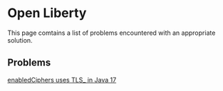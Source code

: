 # Open Liberty

This page comtains a list of problems encountered with an appropriate solution.

## Problems

[enabledCiphers uses TLS_ in Java 17](../_posts/2024-03-01-enabledCiphersJava8ToJava17.md)
